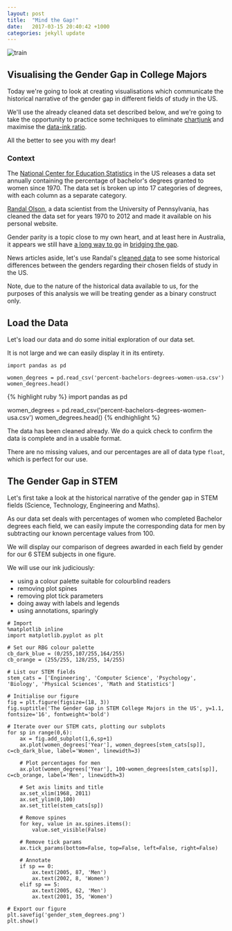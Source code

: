 ```yaml
---
layout: post
title:  "Mind the Gap!"
date:   2017-03-15 20:40:42 +1000
categories: jekyll update
---
```


![train](https://raw.githubusercontent.com/ainephelan/ainephelan.github.io/master/images/People_Train.jpg)

## Visualising the Gender Gap in College Majors  
Today we're going to look at creating visualisations which communicate the historical narrative of the gender gap in different fields of study in the US.

We'll use the already cleaned data set described below, and we're going to take the opportunity to practice some techniques to eliminate [chartjunk](https://en.wikipedia.org/wiki/Chartjunk) and maximise the [data-ink ratio](https://infovis-wiki.net/wiki/Data-Ink_Ratio).  

All the better to see you with my dear!


### Context
The [National Center for Education Statistics](https://nces.ed.gov/programs/digest/current_tables.asp) in the US releases a data set annually containing the percentage of bachelor's degrees granted to women since 1970. The data set is broken up into 17 categories of degrees, with each column as a separate category.

[Randal Olson](http://www.randalolson.com/2014/06/14/percentage-of-bachelors-degrees-conferred-to-women-by-major-1970-2012/), a data scientist from the University of Pennsylvania, has cleaned the data set for years 1970 to 2012 and made it available on his personal website. 

Gender parity is a topic close to my own heart, and at least here in Australia, it appears we still have [a long way to go](https://blog.csiro.au/where-are-all-the-women-in-stem/) in [bridging the gap](https://www.sbs.com.au/news/women-leave-stem-over-pay-gap-study-finds).

News articles aside, let's use Randal's [cleaned data](http://www.randalolson.com/wp-content/uploads/percent-bachelors-degrees-women-usa.csv) to see some historical differences between the genders regarding their chosen fields of study in the US.

Note, due to the nature of the historical data available to us, for the purposes of this analysis we will be treating gender as a binary construct only.

## Load the Data
Let's load our data and do some initial exploration of our data set.

It is not large and we can easily display it in its entirety.

```
import pandas as pd

women_degrees = pd.read_csv('percent-bachelors-degrees-women-usa.csv')
women_degrees.head()
```

{% highlight ruby %}
import pandas as pd

women_degrees = pd.read_csv('percent-bachelors-degrees-women-usa.csv')
women_degrees.head()
{% endhighlight %}


The data has been cleaned already. We do a quick check to confirm the data is complete and in a usable format.

There are no missing values, and our percentages are all of data type `float`, which is perfect for our use.

## The Gender Gap in STEM

Let's first take a look at the historical narrative of the gender gap in STEM fields (Science, Technology, Engineering and Maths).

As our data set deals with percentages of women who completed Bachelor degrees each field, we can easily impute the corresponding data for men by subtracting our known percentage values from 100.

We will display our comparison of degrees awarded in each field by gender for our 6 STEM subjects in one figure.

We will use our ink judiciously: 
- using a colour palette suitable for colourblind readers
- removing plot spines
- removing plot tick parameters
- doing away with labels and legends
- using annotations, sparingly

```
# Import
%matplotlib inline
import matplotlib.pyplot as plt

# Set our RBG colour palette
cb_dark_blue = (0/255,107/255,164/255)
cb_orange = (255/255, 128/255, 14/255)

# List our STEM fields
stem_cats = ['Engineering', 'Computer Science', 'Psychology', 'Biology', 'Physical Sciences', 'Math and Statistics']

# Initialise our figure
fig = plt.figure(figsize=(18, 3))
fig.suptitle('The Gender Gap in STEM College Majors in the US', y=1.1, fontsize='16', fontweight='bold')

# Iterate over our STEM cats, plotting our subplots
for sp in range(0,6):
    ax = fig.add_subplot(1,6,sp+1)
    ax.plot(women_degrees['Year'], women_degrees[stem_cats[sp]], c=cb_dark_blue, label='Women', linewidth=3)
    
    # Plot percentages for men
    ax.plot(women_degrees['Year'], 100-women_degrees[stem_cats[sp]], c=cb_orange, label='Men', linewidth=3)
    
    # Set axis limits and title
    ax.set_xlim(1968, 2011)
    ax.set_ylim(0,100)
    ax.set_title(stem_cats[sp])

    # Remove spines
    for key, value in ax.spines.items():
        value.set_visible(False)
    
    # Remove tick params
    ax.tick_params(bottom=False, top=False, left=False, right=False)
    
    # Annotate
    if sp == 0:
        ax.text(2005, 87, 'Men')
        ax.text(2002, 8, 'Women')
    elif sp == 5:
        ax.text(2005, 62, 'Men')
        ax.text(2001, 35, 'Women')

# Export our figure
plt.savefig('gender_stem_degrees.png')        
plt.show()
```
